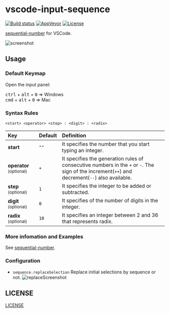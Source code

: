# vscode-input-sequence

[![Build status](http://img.shields.io/travis/tomoki1207/vscode-input-sequence/master.svg?style=flat-square)](https://travis-ci.org/tomoki1207/vscode-input-sequence)
[![AppVeyor](http://img.shields.io/appveyor/ci/tomoki1207/vscode-input-sequence/master.svg?style=flat-square)](https://ci.appveyor.com/project/tomoki1207/vscode-input-sequence)
[![License](https://img.shields.io/badge/license-MIT-blue.svg?style=flat-square)](https://raw.githubusercontent.com/tomoki1207/vscode-input-sequence/master/LICENSE)

[sequential-number](https://atom.io/packages/sequential-number) for VSCode.

![screenshot](https://raw.githubusercontent.com/tomoki1207/vscode-input-sequence/images/screenshot.gif)

## Usage

### Default Keymap

Open the input panel:

<kbd>ctrl</kbd> + <kbd>alt</kbd> + <kbd>0</kbd> => Windows  
<kbd>cmd</kbd> + <kbd>alt</kbd> + <kbd>0</kbd> => Mac

### Syntax Rules

`<start> <operator> <step> : <digit> : <radix>`

| Key                                   | Default | Definition                                                                                                                                      |
| :------------------------------------ | :------ | :---------------------------------------------------------------------------------------------------------------------------------------------- |
| **start**                             | `""`    | It specifies the number that you start typing an integer.                                                                                       |
| **operator** <small>(optional)</small> | `+`     | It specifies the generation rules of consecutive numbers in the `+` or `-`. The sign of the increment(`++`) and decrement(`--`) also available. |
| **step** <small>(optional)</small>     | `1`     | It specifies the integer to be added or subtracted.                                                                                             |
| **digit** <small>(optional)</small>    | `0`     | It specifies of the number of digits in the integer.                                                                                            |
| **radix** <small>(optional)</small>    | `10`    | It specifies an integer between 2 and 36 that represents radix.                                                                                 |

### More infomation and Examples

See [sequential-number](https://atom.io/packages/sequential-number).

### Configuration

+ `sequence.replaceSelection`
Replace initial selections by sequence or not.
![replaceScreenshot](https://raw.githubusercontent.com/tomoki1207/vscode-input-sequence/images/replaceSelection.gif)

## LICENSE
[LICENSE](./LICENSE)

